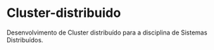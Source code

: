# Cluster-distribuido
Desenvolvimento de Cluster distribuído para a disciplina de Sistemas Distribuídos.
